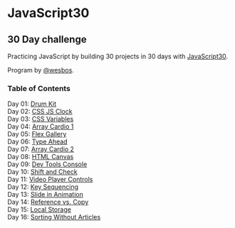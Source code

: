 # JavaScript30

## 30 Day challenge
Practicing JavaScript by building 30 projects in 30 days with [JavaScript30](https://github.com/wesbos/JavaScript30).

Program by [@wesbos](https://github.com/wesbos).

### Table of Contents
Day 01: [Drum Kit](./01-Drum-Kit)  
Day 02: [CSS JS Clock](./02-Clock)  
Day 03: [CSS Variables](./03-CSS-Variables)  
Day 04: [Array Cardio 1](./04-Array-Cardio-1)  
Day 05: [Flex Gallery](./05-Flex-Gallery)  
Day 06: [Type Ahead](./06-Type-Ahead)  
Day 07: [Array Cardio 2](./07-Array-Cardio-2)  
Day 08: [HTML Canvas](./08-HTML-Canvas)  
Day 09: [Dev Tools Console](./09-Dev-Tools)  
Day 10: [Shift and Check](./10-Shift-and-Check)  
Day 11: [Video Player Controls](./11-Video-Player)  
Day 12: [Key Sequencing](./12-Key-Sequence)  
Day 13: [Slide in Animation](./13-Slide-in)  
Day 14: [Reference vs. Copy](./14-Reference-vs-Copy)  
Day 15: [Local Storage](./15-Local-Storage)  
Day 16: [Sorting Without Articles](./16-Sorting-No-Articles)
